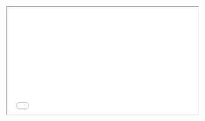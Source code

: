 <div style="position: relative; width: 100%; padding-top: 56.25%;">
  <iframe src="Vko4" style="position: absolute; top: 0; left: 0; width: 100%; height: 100%;">
    <p>Unable to load external webpage.</p>
  </iframe>
</div>
